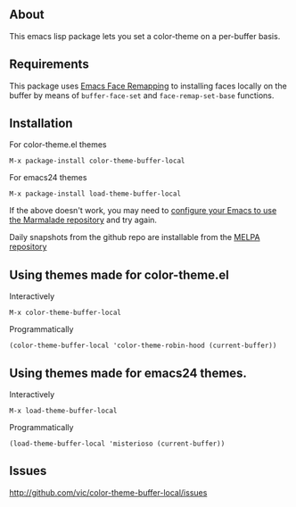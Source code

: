 ## About

This emacs lisp package lets you set a color-theme on a per-buffer basis.

## Requirements

This package uses [Emacs Face Remapping](http://www.gnu.org/software/emacs/manual/html_node/elisp/Face-Remapping.html) to installing faces locally on the buffer by means of `buffer-face-set` and `face-remap-set-base` functions.

## Installation

For color-theme.el themes
```
M-x package-install color-theme-buffer-local
```

For emacs24 themes
```
M-x package-install load-theme-buffer-local
```

If the above doesn't work, you may need to [configure your Emacs to
use the Marmalade repository](http://marmalade-repo.org/) and try
again.

Daily snapshots from the github repo are installable from the [MELPA repository](http://melpa.milkbox.net/)

## Using themes made for color-theme.el

Interactively
```
M-x color-theme-buffer-local
```

Programmatically
```
(color-theme-buffer-local 'color-theme-robin-hood (current-buffer))
```

## Using themes made for emacs24 themes.

Interactively
```
M-x load-theme-buffer-local
```

Programmatically
```
(load-theme-buffer-local 'misterioso (current-buffer))
```

## Issues

http://github.com/vic/color-theme-buffer-local/issues
